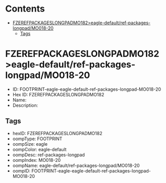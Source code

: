 



Contents
========

* [FZEREFPACKAGESLONGPADMO182>eagle-default/ref-packages-longpad/MO018-20](#fzerefpackageslongpadmo182eagle-defaultref-packages-longpadmo018-20)
	* [Tags](#tags)

# FZEREFPACKAGESLONGPADMO182>eagle-default/ref-packages-longpad/MO018-20

- ID: FOOTPRINT-eagle-eagle-default-ref-packages-longpad-MO018-20
- Hex ID: FZEREFPACKAGESLONGPADMO182
- Name: 
- Description: 

## Tags

- hexID: FZEREFPACKAGESLONGPADMO182
- oompType: FOOTPRINT
- oompSize: eagle
- oompColor: eagle-default
- oompDesc: ref-packages-longpad
- oompIndex: MO018-20
- oompName: eagle-default/ref-packages-longpad/MO018-20
- oompID: FOOTPRINT-eagle-eagle-default-ref-packages-longpad-MO018-20
